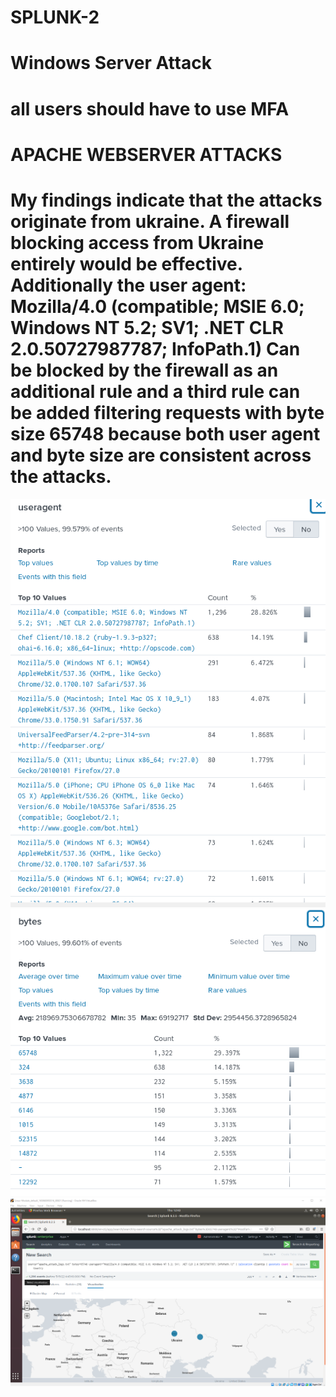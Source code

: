# SPLUNK-2
# Windows Server Attack
# all users should have to use MFA


# APACHE WEBSERVER ATTACKS
# My findings indicate that the attacks originate from ukraine. A firewall blocking access from Ukraine entirely would be effective. Additionally the user agent: Mozilla/4.0 (compatible; MSIE 6.0; Windows NT 5.2; SV1; .NET CLR 2.0.50727987787; InfoPath.1) Can be blocked by the firewall as an additional rule and a third rule can be added filtering requests with byte size 65748 because both user agent and byte size are consistent across the attacks.
<img src="https://github.com/MateiGanea/SPLUNK-2/blob/main/screenshots/useragent3.png?raw=true" alt="user agent">
<img src="https://github.com/MateiGanea/SPLUNK-2/blob/main/screenshots/byte%20size.png?raw=true" alt="user agent2">
<img src="https://github.com/MateiGanea/SPLUNK-2/blob/main/screenshots/ukraine.png?raw=true" alt="user agent2">

